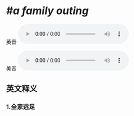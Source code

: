 # ***\#a family outing*** 
英音
<audio src="./media/a family outing1_AAC.aac" controls="controls"></audio>

美音
<audio src="./media/a family outing2_AAC.aac" controls="controls"></audio>



  

英文释义
---
### 1.**全家远足**  


